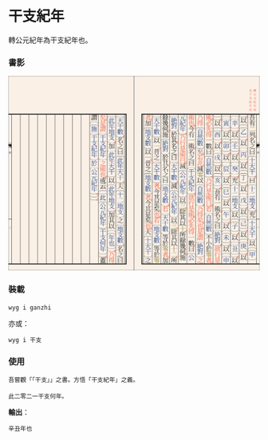 # 干支紀年
轉公元紀年為干支紀年也。

### 書影

![書影](./screenshots/序.svg)

### 裝載

```shell
wyg i ganzhi
```

亦或：

```shell
wyg i 干支
```

### 使用

```wenyan
吾嘗觀「「干支」」之書。方悟「干支紀年」之義。

此二零二一干支何年。
```

**輸出**：

```
辛丑年也
```

